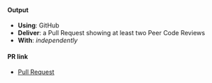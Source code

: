 #### Output
- **Using**: GitHub
- **Deliver**: a Pull Request showing at least two Peer Code Reviews
- **With**: *independently*

#### PR link
- [Pull Request](https://github.com/andela-hchukwu/Inverted-Index/pull/47)